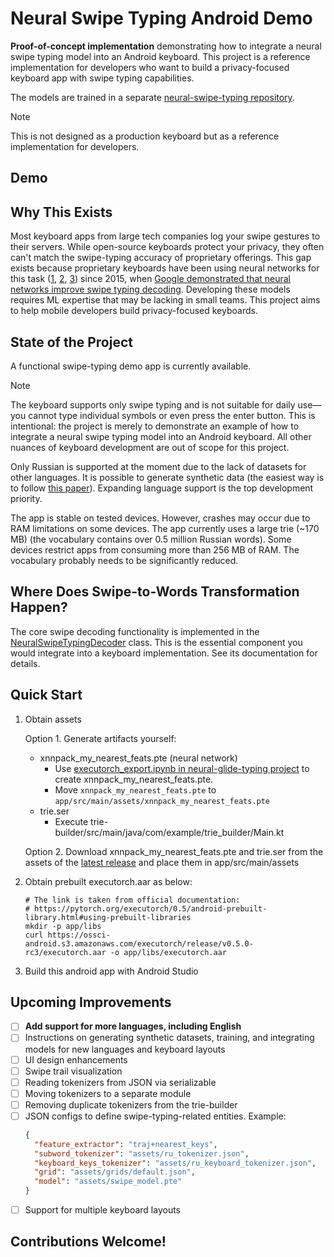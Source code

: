 # Neural Swipe Typing Android Demo

**Proof-of-concept implementation** demonstrating how to integrate a neural swipe typing model into an Android keyboard. 
This project is a reference implementation for developers who want to build a privacy-focused keyboard app with swipe typing capabilities.

The models are trained in a separate [neural-swipe-typing repository](https://github.com/proshian/neural-swipe-typing).

> [!Note]
> This is not designed as a production keyboard but as a reference implementation for developers.


## Demo


## Why This Exists
Most keyboard apps from large tech companies log your swipe gestures to their servers. While open-source keyboards protect your privacy, they often can't match the swipe-typing accuracy of proprietary offerings. This gap exists because proprietary keyboards have been using neural networks for this task ([1](https://research.google/blog/the-machine-intelligence-behind-gboard/), [2](https://www.grammarly.com/blog/engineering/deep-learning-swipe-typing/), [3](https://yandex.ru/company/news/02-06-23)) since 2015,  when [Google demonstrated that neural networks improve swipe typing decoding](https://ieeexplore.ieee.org/document/7178336). Developing these models requires ML expertise that may be lacking in small teams. This project aims to help mobile developers build privacy-focused keyboards.

## State of the Project  
A functional swipe-typing demo app is currently available.

> [!Note]
> The keyboard supports only swipe typing and is not suitable for daily use—you cannot type individual symbols or even press the enter button. This is intentional: the project is merely to demonstrate an example of how to integrate a neural swipe typing model into an Android keyboard. All other nuances of keyboard development are out of scope for this project. 

Only Russian is supported at the moment due to the lack of datasets for other languages. It is possible to generate synthetic data (the easiest way is to follow [this paper](https://www.tandfonline.com/doi/full/10.1080/07370024.2016.1215922)). Expanding language support is the top development priority.  

The app is stable on tested devices. However, crashes may occur due to RAM limitations on some devices. The app currently uses a large trie (~170 MB) (the vocabulary contains over 0.5 million Russian words). Some devices restrict apps from consuming more than 256 MB of RAM. The vocabulary probably needs to be significantly reduced.  

## Where Does Swipe-to-Words Transformation Happen?  
The core swipe decoding functionality is implemented in the [NeuralSwipeTypingDecoder](./app/src/main/java/com/example/neuralSwipeKeyboardProject/swipeTypingDecoders/NeuralSwipeTypingDecoder.kt) class. This is the essential component you would integrate into a keyboard implementation. See its documentation for details.  

## Quick Start
1. Obtain assets
    
    Option 1. Generate artifacts yourself:
    * xnnpack_my_nearest_feats.pte (neural network)
        * Use [executorch_export.ipynb in neural-glide-typing project](https://github.com/proshian/neural-swipe-typing/blob/executorch-investigation/src/executorch_export.ipynb) to create xnnpack_my_nearest_feats.pte.
        * Move `xnnpack_my_nearest_feats.pte` to `app/src/main/assets/xnnpack_my_nearest_feats.pte`
    * trie.ser
        * Execute trie-builder/src/main/java/com/example/trie_builder/Main.kt

    Option 2. Download xnnpack_my_nearest_feats.pte and trie.ser from the assets of the [latest release](https://github.com/proshian/neural-swipe-keyboard-android/releases/) and place them in app/src/main/assets
2. Obtain prebuilt executorch.aar as below:
    ```shell
    # The link is taken from official documentation: 
    # https://pytorch.org/executorch/0.5/android-prebuilt-library.html#using-prebuilt-libraries
    mkdir -p app/libs
    curl https://ossci-android.s3.amazonaws.com/executorch/release/v0.5.0-rc3/executorch.aar -o app/libs/executorch.aar
    ```
3. Build this android app with Android Studio

## Upcoming Improvements  
- [ ] **Add support for more languages, including English**  
- [ ] Instructions on generating synthetic datasets, training, and integrating models for new languages and keyboard layouts  
- [ ] UI design enhancements  
- [ ] Swipe trail visualization  
- [ ] Reading tokenizers from JSON via serializable  
- [ ] Moving tokenizers to a separate module  
- [ ] Removing duplicate tokenizers from the trie-builder  
- [ ] JSON configs to define swipe-typing-related entities. Example:  
  ```json  
  {  
    "feature_extractor": "traj+nearest_keys",  
    "subword_tokenizer": "assets/ru_tokenizer.json",  
    "keyboard_keys_tokenizer": "assets/ru_keyboard_tokenizer.json",  
    "grid": "assets/grids/default.json",  
    "model": "assets/swipe_model.pte"  
  }  
  ```  
- [ ] Support for multiple keyboard layouts  

## Contributions Welcome!
